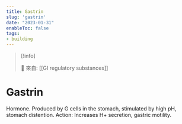 ```yaml
---
title: Gastrin
slug: 'gastrin'
date: "2023-01-31"
enableToc: false
tags:
- building
---
```


> [!info]
>
> 🌱 來自: [[GI regulatory substances]]

# Gastrin

Hormone. Produced by G cells in the stomach, stimulated by high pH, stomach distention. Action: Increases H\+ secretion, gastric motility.


